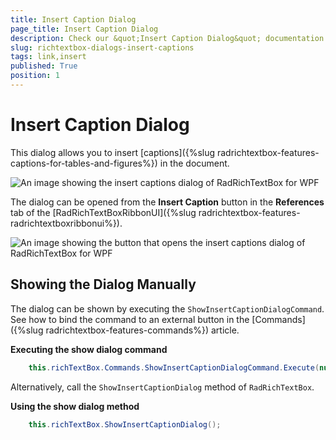 ```yaml
---
title: Insert Caption Dialog
page_title: Insert Caption Dialog
description: Check our &quot;Insert Caption Dialog&quot; documentation article for the RadRichTextBox WPF control.
slug: richtextbox-dialogs-insert-captions
tags: link,insert
published: True
position: 1
---
```


# Insert Caption Dialog

This dialog allows you to insert [captions]({%slug radrichtextbox-features-captions-for-tables-and-figures%}) in the document.

![An image showing the insert captions dialog of RadRichTextBox for WPF](images/richtextbox-dialogs-insert-captions-0.png)

The dialog can be opened from the __Insert Caption__ button in the __References__ tab of the [RadRichTextBoxRibbonUI]({%slug radrichtextbox-features-radrichtextboxribbonui%}).

![An image showing the button that opens the insert captions dialog of RadRichTextBox for WPF](images/richtextbox-dialogs-insert-captions-1.png)

## Showing the Dialog Manually

The dialog can be shown by executing the `ShowInsertCaptionDialogCommand`. See how to bind the command to an external button in the [Commands]({%slug radrichtextbox-features-commands%}) article.

__Executing the show dialog command__
```C#
	this.richTextBox.Commands.ShowInsertCaptionDialogCommand.Execute(null);
```

Alternatively, call the `ShowInsertCaptionDialog` method of `RadRichTextBox`.

__Using the show dialog method__
```C#
	this.richTextBox.ShowInsertCaptionDialog();
```